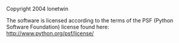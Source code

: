 Copyright 2004 lonetwin 

The software is licensed according to the terms of the PSF (Python Software Foundation) license found here: http://www.python.org/psf/license/